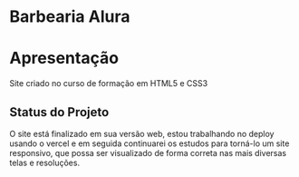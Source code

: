 # Barbearia Alura

<h1>Apresentação</h1>
<p>Site criado no curso de formação em HTML5 e CSS3</p>

<h2> Status do Projeto</h2>
<p>O site está finalizado em sua versão web, estou trabalhando no deploy usando o vercel e em seguida continuarei os estudos para torná-lo um site responsivo, que possa ser visualizado de forma correta nas mais diversas telas e resoluções.</p> 

